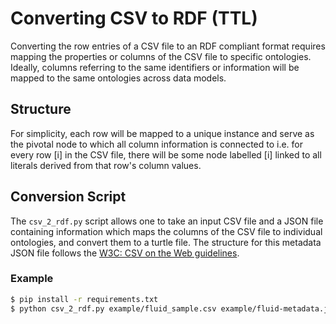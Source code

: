 # Converting CSV to RDF (TTL)
Converting the row entries of a CSV file to an RDF compliant format requires mapping the properties or columns of the 
CSV file to specific ontologies. Ideally, columns referring to the same identifiers or information will be mapped 
to the same ontologies across data models.

## Structure
For simplicity, each row will be mapped to a unique instance and serve as the pivotal node to which all column 
information is connected to i.e. for every row [i] in the CSV file, there will be some node labelled [i] linked 
to all literals derived from that row's column values.

## Conversion Script
The `csv_2_rdf.py` script allows one to take an input CSV file and a JSON file containing information which maps 
the columns of the CSV file to individual ontologies, and convert them to a turtle file. The structure for this 
metadata JSON file follows the [W3C: CSV on the Web guidelines](https://www.w3.org/TR/tabular-data-primer/).

### Example
<!--- TODO: Change example to flight data --->
```bash
$ pip install -r requirements.txt
$ python csv_2_rdf.py example/fluid_sample.csv example/fluid-metadata.json fluid.ttl
```